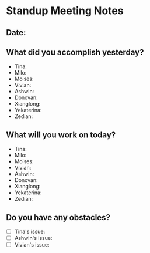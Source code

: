 # Standup Meeting Notes

## Date: 

## What did you accomplish yesterday?
- Tina:
- Milo:
- Moises:
- Vivian:
- Ashwin:
- Donovan:
- Xianglong:
- Yekaterina:
- Zedian:
## What will you work on today?
- Tina:
- Milo:
- Moises:
- Vivian:
- Ashwin:
- Donovan:
- Xianglong:
- Yekaterina:
- Zedian:
## Do you have any obstacles?
- [ ] Tina's issue:
- [ ] Ashwin's issue:
- [ ] Vivian's issue:
